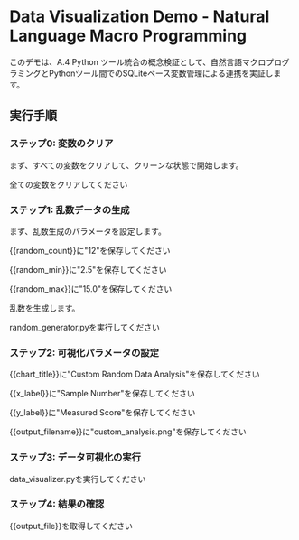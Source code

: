 # Data Visualization Demo - Natural Language Macro Programming

このデモは、A.4 Python ツール統合の概念検証として、自然言語マクロプログラミングとPythonツール間でのSQLiteベース変数管理による連携を実証します。

## 実行手順

### ステップ0: 変数のクリア

まず、すべての変数をクリアして、クリーンな状態で開始します。

全ての変数をクリアしてください

### ステップ1: 乱数データの生成

まず、乱数生成のパラメータを設定します。

{{random_count}}に"12"を保存してください

{{random_min}}に"2.5"を保存してください

{{random_max}}に"15.0"を保存してください

乱数を生成します。

random_generator.pyを実行してください

### ステップ2: 可視化パラメータの設定

{{chart_title}}に"Custom Random Data Analysis"を保存してください

{{x_label}}に"Sample Number"を保存してください

{{y_label}}に"Measured Score"を保存してください

{{output_filename}}に"custom_analysis.png"を保存してください

### ステップ3: データ可視化の実行

data_visualizer.pyを実行してください

### ステップ4: 結果の確認

{{output_file}}を取得してください